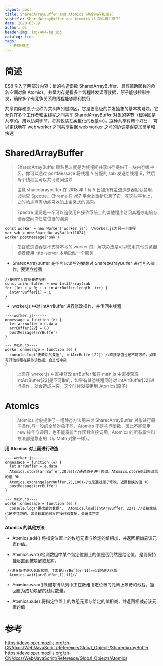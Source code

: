```yaml
---
layout: post
title: SharedArrayBuffer and Atomics（共享内存和原子）
subtitle: SharedArrayBuffer and Atomics（共享内存和原子）
date: 2020-05-09
author: Qi
header-img: img/404-bg.jpg
catalog: true
tags:
  - ES新特性
---
```


# 简述

ES8 引入了两部分内容：新的构造函数 SharedArrayBuffer、具有辅助函数的命名空间对象 Atomics。共享内存是指多个线程并发读写数据，原子能够控制并发，确保多个有竞争关系的线程能够顺利执行

共享内存和原子也称为共享阵列缓冲区，它是更高级的并发抽象的基本构建块。它允许在多个工作者和主线程之间共享 SharedArrayBuffer 对象的字节（缓冲区是共享的，用以访问字节，将其包装在类型化的数组中）。这种共享有两个好处：
可以更快地在 web worker 之间共享数据
web worker 之间的协调变得更加简单和快速

# SharedArrayBuffer

> SharedArrayBuffer 顾名思义就是为线程间共享内存提供了一块内存缓冲区，你可以通过 postMessage 将线程 A 分配的 sab 发送给线程 B，然后两个线程就可以共同访问这块.

> 注意 sharedaraybuffer 在 2018 年 1 月 5 日被所有主流浏览器默认禁用，以响应 Spectre。Chrome 在 v67 平台上重新启用了它，在这些平台上，它的站点隔离功能可以防止幽灵式的漏洞。

> Spectre 漏洞是一个可以迫使用户操作系统上的其他程序访问其程序电脑存储器空间中任意位置的漏洞

```
const worker = new Worker('worker.js') //worker.js为另一个线程
var sab = new SharedArrayBuffer(1024)
worker.postMessage('sab')
```

> 在谷歌浏览器是不支持本地的 worker 的，解决办法是可以使用其他浏览器或者使用 http-server 本地启动一个服务

- SharedArrayBuffer 是不可以读写的要想对 SharedArrayBuffer 进行写入操作，要建立视图

```
//要想写入数据要建视图
const intArrBuffer = new Int32Array(sab)
for (let i = 0; i < intArrBuffer.length; i++) {
  intArrBuffer[i] = i
}
```

- worker.js 中对 intArrBuffer 进行修改操作，并传回主线程

```
----worker.js------
onmessage = function (e) {
  let arrBuffer = e.data
  arrBuffer[22] = 88
  postMessage(arrBuffer)
}

--- main.js----
worker.onmessage = function (e) {
  console.log('更改后的数据', intArrBuffer[22]) //直接拿值也是不可取的，如果有其他线程在操作该数据，会造成冲突
}
```

> 上面在 worker.js 中直接修改 arrBuffer 和在 main.js 中直接获取 intArrBuffer[22]是不可取的，如果有其他线程同时对 intArrBuffer[22]进行操作，就会造成冲突。这个时候就要用到 Atomics(原子)

# Atomics

> Atomics 对象提供了一组静态方法用来对 SharedArrayBuffer 对象进行原子操作,与一般的全局对象不同，Atomics 不是构造函数，因此不能使用 new 操作符调用，也不能将其当作函数直接调用。Atomics 的所有属性和方法都是静态的（与 Math 对象一样）。

**用 Atomics 对上面进行改造**

```
----worker.js------
onmessage = function (e) {
  let arrBuffer = e.data
  Atomics.store(arrBuffer,20,90)//通过原子进行修改。Atomics.store返回修改后的值 90
  Atomics.exchange(arrBuffer,20,100)//也是通过原子修改，返回替换的值 90
  postMessage(arrBuffer)
}

--- main.js----
worker.onmessage = function (e) {
  console.log('更改后的数据',  Atomics.load(intArrBuffer, 22)) //直接拿值也是不可取的，如果有其他线程在操作该数据，会造成冲突
}
```

**Atomics 的其他方法**

- Atomics.add()
  将指定位置上的数组元素与给定的值相加，并返回相加前该元素的值。

- Atomics.wait()检测数组中某个指定位置上的值是否仍然是给定值，是则保持挂起直到被唤醒或超时。

```
 //满足条件进入休眠状态，下面是arrBuffer[11]==11时进入休眠
  Atomics.wait(arrBuffer,11,11)//
```

- Atomics.wake()唤醒等待队列中正在数组指定位置的元素上等待的线程。返回值为成功唤醒的线程数量。

- Atomics.sub()
  将指定位置上的数组元素与给定的值相减，并返回相减前该元素的值

# 参考

https://developer.mozilla.org/zh-CN/docs/Web/JavaScript/Reference/Global_Objects/SharedArrayBuffer
https://developer.mozilla.org/zh-CN/docs/Web/JavaScript/Reference/Global_Objects/Atomics
